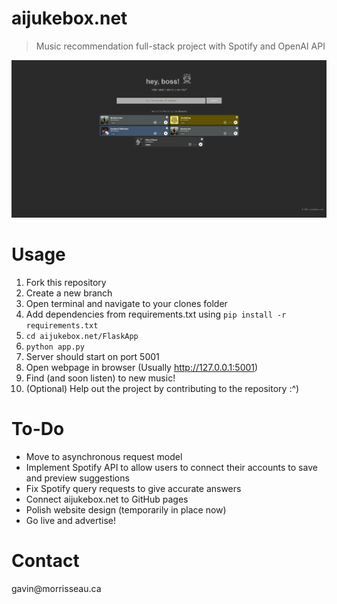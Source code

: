 # aijukebox.net
> Music recommendation full-stack project with Spotify and OpenAI API

<img src="FlaskApp/static/assets/images/preview.png" alt="website preview" width="600"/>

# Usage
1. Fork this repository
2. Create a new branch
3. Open terminal and navigate to your clones folder
4. Add dependencies from requirements.txt using ```pip install -r requirements.txt```
5. ```cd aijukebox.net/FlaskApp```
6. ```python app.py```
7. Server should start on port 5001
8. Open webpage in browser (Usually http://127.0.0.1:5001)
9. Find (and soon listen) to new music!
10. (Optional) Help out the project by contributing to the repository :^)

# To-Do
- Move to asynchronous request model
- Implement Spotify API to allow users to connect their accounts to save and preview suggestions
- Fix Spotify query requests to give accurate answers
- Connect aijukebox.net to GitHub pages
- Polish website design (temporarily in place now)
- Go live and advertise!

# Contact
gavin<span>@</span>morrisseau.ca
